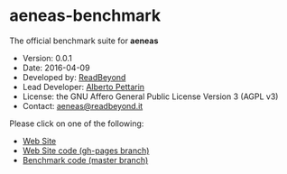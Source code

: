 # aeneas-benchmark

The official benchmark suite for **aeneas**

* Version: 0.0.1
* Date: 2016-04-09
* Developed by: [ReadBeyond](http://www.readbeyond.it/)
* Lead Developer: [Alberto Pettarin](http://www.albertopettarin.it/)
* License: the GNU Affero General Public License Version 3 (AGPL v3)
* Contact: [aeneas@readbeyond.it](mailto:aeneas@readbeyond.it)

Please click on one of the following:

* [Web Site](https://readbeyond.github.io/aeneas-benchmark/)
* [Web Site code (gh-pages branch)](https://github.com/readbeyond/aeneas-benchmark/)
* [Benchmark code (master branch)](https://github.com/readbeyond/aeneas-benchmark/tree/master)

